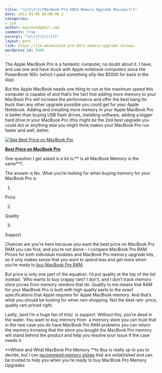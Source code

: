 ```yaml
---
title: "\n\t\t\t\tMacBook Pro DDR3 Memory Upgrade Review\t\t"
date: 2011-01-06 00:00:00 Z
categories:
- jim
author: macseek@gmail.com
comments: true
excerpt: "\n\t\t\t\t\t\t"
layout: post
link: https://jim.am/macbook-pro-ddr3-memory-upgrade-review/
wordpress_id: 5460
---
```


The Apple MacBook Pro is a fantastic computer, no doubt about it. I have, and use one and have stuck with Apple notebook computers since the PowerBook 165c (which I paid something silly like $5000 for back in the day).




But the Apple MacBook needs one thing to run at the maximum speed this computer is capable of and that’s the fact that adding more memory to your MacBook Pro will increase the performance and offer the best bang for buck than any other upgrade possible you could get for your Apple Notebook. Adding and installing more memory in your Apple MacBook Pro is better than buying USB flash drives, installing software, adding a bigger hard drive in your MacBook Pro (this might be the 2nd best upgrade you could do) or anything else you might think makes your MacBook Pro run faster and well, better.




[![See Best Price on MacBook Pro](http://www.jim.am/wp-content/uploads/2011/03/Screen-shot-2011-03-24-at-7.39.14-AM.png)](http://www.amazon.com/gp/product/B002QQ8H8I/ref=as_li_ss_tl?ie=UTF8&tag=ramseeker-20&linkCode=as2&camp=1789&creative=390957&creativeASIN=B002QQ8H8I)




**[Best Price on MacBook Pro](http://www.amazon.com/gp/product/B002QQ8H8I/ref=as_li_ss_tl?ie=UTF8&tag=ramseeker-20&linkCode=as2&camp=1789&creative=390957&creativeASIN=B002QQ8H8I)**




One question I get asked is a lot is:** Is all MacBook Memory is the same**?.




The answer is No. What you’re looking for when buying memory for your MacBook Pro is






  1. 


Price.





  2. 


Quality





  3. 


Support







Chances are you’re here because you want the best price on MacBook Pro RAM you can find, and you’re not alone – I compare MacBook Pro RAM Prices for both individual modules and MacBook Pro memory upgrade kits, so it only makes sense that you want to spend less and get more when you’re ready to [buy MacBook Pro RAM](http://www.jim.am).




But price is only one part of the equation. I’d put quality at the top of the list instead.  Who wants to buy crappy ram? I don’t, and I don’t track memory store prices from memory vendors that do. Quality to me means that RAM for your MacBook Pro is built with high quality parts to the exact specifications that Apple requires for Apple MacBook memory. And that’s what you should be looking for when ram shopping. Not the best ram  price, quality ram priced right.




Lastly, (and I’m a huge fan of this)  is support. Without this, you’re dead in the water. You want to buy memory from  a memory store you can trust that in the rare case you do have MacBook Pro RAM problems you can return the memory knowing that the store you bought the MacBook Pro memory will stand behind the product and help you resolve your issue if the case needs it.




**Where and What MacBook Pro Memory **to Buy is really up to you to decide, but I can [recommend memory stores](http://www.jim.am) that are established and can be trusted to help you when you’re ready to buy MacBook Pro Memory Upgrades


		
